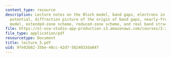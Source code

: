 ```yaml
---
content_type: resource
description: Lecture notes on the Bloch model, band gaps, electrons in a periodic
  potential, diffraction picture of the origin of band gaps, nearly-free electron
  model, extended-zone scheme, reduced-zone scheme, and real band structures.
file: https://ol-ocw-studio-app-production.s3.amazonaws.com/courses/3-225-electronic-and-mechanical-properties-of-materials-fall-2007/9fe92b8235be48cc42d75824033da847_lecture_5.pdf
file_type: application/pdf
resourcetype: Document
title: lecture_5.pdf
uid: 9fe92b82-35be-48cc-42d7-5824033da847
---
```

